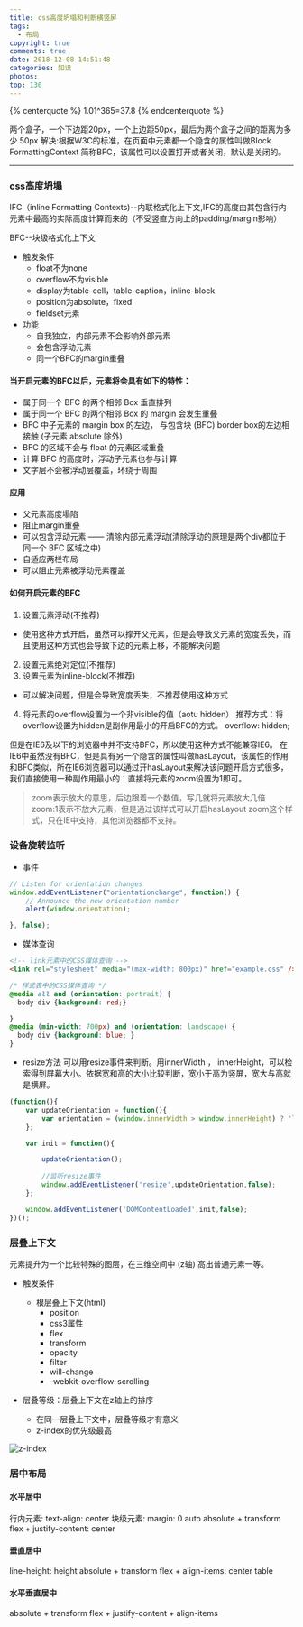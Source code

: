 ```yaml
---
title: css高度坍塌和判断横竖屏
tags:
  - 布局
copyright: true
comments: true
date: 2018-12-08 14:51:48
categories: 知识
photos:
top: 130
---
```


{% centerquote %} 
 1.01^365=37.8
{% endcenterquote %}

两个盒子，一个下边距20px，一个上边距50px，最后为两个盒子之间的距离为多少 50px
解决:根据W3C的标准，在页面中元素都一个隐含的属性叫做Block FormattingContext
简称BFC，该属性可以设置打开或者关闭，默认是关闭的。

---
<!--more-->
### css高度坍塌

IFC（inline Formatting Contexts)--内联格式化上下文,IFC的高度由其包含行内元素中最高的实际高度计算而来的（不受竖直方向上的padding/margin影响）

BFC--块级格式化上下文

- 触发条件
  - float不为none
  - overflow不为visible
  - display为table-cell，table-caption，inline-block
  - position为absolute，fixed
  - fieldset元素
- 功能
  - 自我独立，内部元素不会影响外部元素
  - 会包含浮动元素
  - 同一个BFC的margin重叠

#### 当开启元素的BFC以后，元素将会具有如下的特性：
- 属于同一个 BFC 的两个相邻 Box 垂直排列
- 属于同一个 BFC 的两个相邻 Box 的 margin 会发生重叠
- BFC 中子元素的 margin box 的左边， 与包含块 (BFC) border box的左边相接触 (子元素 absolute 除外)
- BFC 的区域不会与 float 的元素区域重叠
- 计算 BFC 的高度时，浮动子元素也参与计算
- 文字层不会被浮动层覆盖，环绕于周围

#### 应用
- 父元素高度塌陷
- 阻止margin重叠
- 可以包含浮动元素 —— 清除内部元素浮动(清除浮动的原理是两个div都位于同一个 BFC 区域之中)
- 自适应两栏布局
- 可以阻止元素被浮动元素覆盖

#### 如何开启元素的BFC
1. 设置元素浮动(不推荐)
- 使用这种方式开启，虽然可以撑开父元素，但是会导致父元素的宽度丢失，而且使用这种方式也会导致下边的元素上移，不能解决问题
2. 设置元素绝对定位(不推荐)
3. 设置元素为inline-block(不推荐)
- 可以解决问题，但是会导致宽度丢失，不推荐使用这种方式
4. 将元素的overflow设置为一个非visible的值（aotu hidden）
推荐方式：将overflow设置为hidden是副作用最小的开启BFC的方式。
overflow: hidden;

但是在IE6及以下的浏览器中并不支持BFC，所以使用这种方式不能兼容IE6。
在IE6中虽然没有BFC，但是具有另一个隐含的属性叫做hasLayout，该属性的作用和BFC类似，所在IE6浏览器可以通过开hasLayout来解决该问题开启方式很多，我们直接使用一种副作用最小的：直接将元素的zoom设置为1即可。

> zoom表示放大的意思，后边跟着一个数值，写几就将元素放大几倍
> zoom:1表示不放大元素，但是通过该样式可以开启hasLayout
> zoom这个样式，只在IE中支持，其他浏览器都不支持。

### 设备旋转监听
- 事件
```javascript
// Listen for orientation changes
window.addEventListener("orientationchange", function() {
    // Announce the new orientation number
    alert(window.orientation);

}, false);
```

- 媒体查询
```html
<!-- link元素中的CSS媒体查询 -->
<link rel="stylesheet" media="(max-width: 800px)" href="example.css" />
```

```css
/* 样式表中的CSS媒体查询 */
@media all and (orientation: portrait) {
  body div {background: red;} 

}
@media (min-width: 700px) and (orientation: landscape) { 
  body div {background: blue; } 
}
```

- resize方法
可以用resize事件来判断。用innerWidth ， innerHeight，可以检索得到屏幕大小。依据宽和高的大小比较判断，宽小于高为竖屏，宽大与高就是横屏。
```javascript
(function(){
    var updateOrientation = function(){
        var orientation = (window.innerWidth > window.innerHeight) ? 'landscape' : 'portrait';
    };

    var init = function(){

        updateOrientation();
        
        //监听resize事件
        window.addEventListener('resize',updateOrientation,false);
    };

    window.addEventListener('DOMContentLoaded',init,false);
})();
```

### 层叠上下文
元素提升为一个比较特殊的图层，在三维空间中 (z轴) 高出普通元素一等。

- 触发条件
  - 根层叠上下文(html)
    - position
    - css3属性
    - flex
    - transform
    - opacity
    - filter
    - will-change
    - -webkit-overflow-scrolling

- 层叠等级：层叠上下文在z轴上的排序
  - 在同一层叠上下文中，层叠等级才有意义
  - z-index的优先级最高

![z-index](http://cdn.mydearest.cn/blog/images/z-index.png)

### 居中布局


#### 水平居中

行内元素: text-align: center
块级元素: margin: 0 auto
absolute + transform
flex + justify-content: center

#### 垂直居中

line-height: height
absolute + transform
flex + align-items: center
table

#### 水平垂直居中

absolute + transform
flex + justify-content + align-items
